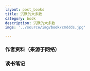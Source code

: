 ```yaml
---
layout: post_books
title: 沉默的大多数
category: book
description: 沉默的大多数
imgs: '../source/img/book/cmddds.jpg'

---
```

### 作者资料（来源于网络）


### 读书笔记
 